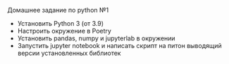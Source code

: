 Домашнее задание по python №1

- Установить Python 3 (от 3.9)
- Настроить окружение в Poetry
- Установить pandas, numpy и jupyterlab в окружении
- Запустить jupyter notebook и написать скрипт на питон выводящий версии установленных библиотек
